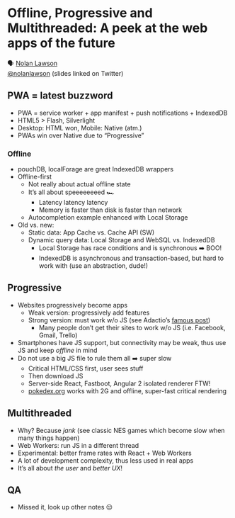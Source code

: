 # Offline, Progressive and Multithreaded: A peek at the web apps of the future

🗣 [Nolan Lawson](http://nolanlawson.com/)  
[@nolanlawson](https://twitter.com/nolanlawson) (slides linked on Twitter)

## PWA = latest buzzword

- PWA = service worker + app manifest + push notifications + IndexedDB
- HTML5 > Flash, Silverlight
- Desktop: HTML won, Mobile: Native (atm.)
- PWAs win over Native due to “Progressive”

### Offline

- pouchDB, localForage are great IndexedDB wrappers
- Offline-first
  - Not really about actual offline state
  - It’s all about speeeeeeeed 🏎
    - Latency latency latency
    - Memory is faster than disk is faster than network
  - Autocompletion example enhanced with Local Storage
- Old vs. new:
  - Static data: App Cache vs. Cache API (SW)
  - Dynamic query data: Local Storage and WebSQL vs. IndexedDB
    - Local Storage has race conditions and is synchronous ➡️ BOO!
    - IndexedDB is asynchronous and transaction-based, but hard to work with (use an abstraction, dude!)

## Progressive

- Websites progressively become apps
  - Weak version: progressively add features
  - Strong version: must work w/o JS (see Adactio’s [famous post](https://adactio.com/journal/10708))
    - Many people don’t get their sites to work w/o JS (i.e. Facebook, Gmail, Trello)
- Smartphones have JS support, but connectivity may be weak, thus use JS and keep *offline* in mind
- Do not use a big JS file to rule them all ➡️ super slow
  - Critical HTML/CSS first, user sees stuff
  - Then download JS
  - Server-side React, Fastboot, Angular 2 isolated renderer FTW!
  - [pokedex.org](https://www.pokedex.org) works with 2G and offline, super-fast critical rendering

## Multithreaded

- Why? Because *jank* (see classic NES games which become slow when many things happen)
- Web Workers: run JS in a different thread
- Experimental: better frame rates with React + Web Workers
- A lot of development complexity, thus less used in real apps
- It’s all about *the user* and *better UX*!

## QA

- Missed it, look up other notes 😔
